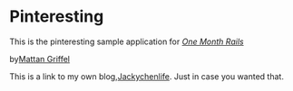 # Pinteresting

This is the pinteresting sample application for
[*One Month Rails*](http://onemonthrails.com)

by[Mattan Griffel](http://mattangriffel.com)

This is a link to my own blog,[Jackychenlife](http://jackychenlife.wordpress.com). Just in case you wanted that. 